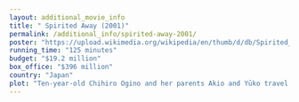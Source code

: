 ```yaml
---
layout: additional_movie_info
title: " Spirited Away (2001)"
permalink: /additional_info/spirited-away-2001/
poster: "https://upload.wikimedia.org/wikipedia/en/thumb/d/db/Spirited_Away_Japanese_poster.png/220px-Spirited_Away_Japanese_poster.png"
running_time: "125 minutes"
budget: "$19.2 million"
box_office: "$396 million"
country: "Japan"
plot: "Ten-year-old Chihiro Ogino and her parents Akio and Yūko travel to their new home. Akio, taking a shortcut, stops in front of a tunnel leading to what appears to be an abandoned amusement park, which Yūko insists on exploring over Chihiro's protestations. Upon finding a seemingly empty restaurant still stocked with food, Chihiro's parents immediately begin to eat. While exploring further, Chihiro finds an enormous bathhouse and meets a boy named Haku, who warns her to return across the riverbed before sunset. However, Chihiro discovers her parents have been transformed into pigs and she cannot cross the now-flooded river.\n\nHaku finds Chihiro and instructs her to ask for a job from the bathhouse's boiler-man, Kamaji, a yōkai commanding the susuwatari. Kamaji instead asks a worker named Lin to bring Chihiro to Yubaba, the witch who runs the bathhouse and cursed her parents, as well as Haku's master. Yubaba tries to frighten Chihiro away, but eventually gives her a work contract. As Chihiro signs the contract with her name (千尋), Yubaba takes away the second kanji in her name, renaming her Sen (千). She soon forgets her real name, and Haku later explains that Yubaba controls people by taking their names; if she completely forgets hers like he once did, she will never be able to leave the spirit world.\n\nThe other workers, except for Kamaji and Lin, frequently mock Sen. While working, she invites a silent creature named No-Face inside, believing him to be a customer. The spirit of a polluted river arrives as Sen's first customer. After she cleans him, he gives her a magic emetic dumpling as a token of gratitude. Meanwhile, No-Face demands food from the bathhouse workers, granting gold copied from the river spirit in exchange. However, when Sen declines the gold and leaves, he angrily swallows some workers.\n\nSen sees paper shikigami attacking a dragon and recognizes the dragon as Haku metamorphosed. When the seriously injured Haku crashes into Yubaba's penthouse, Sen follows him upstairs. A shikigami that stowed away on her back shapeshifts into Yubaba's twin sister Zeniba, who turns Yubaba's son, Boh, into a mouse and creates a false copy of him. Zeniba tells Sen that Haku has stolen a magic golden seal from her that carries a deadly curse. Haku strikes the shikigami, causing Zeniba to vanish. Once he and Sen fall into the boiler room, she gives him part of the emetic dumpling to vomit up the seal and a slug that Sen disgustedly kills.\n\nSen resolves to return the seal and apologize to Zeniba. She confronts an engorged No-Face and feeds him the rest of the dumpling to regurgitate the workers. No-Face follows Sen out of the bathhouse, and Lin helps them leave. Sen, No-Face, and Boh travel to see Zeniba with train tickets gifted by Kamaji. Meanwhile, Yubaba nearly orders Sen's parents' slaughtering, but Haku reveals Boh is missing and offers to retrieve him if Yubaba releases Sen and her parents. Yubaba complies, but only if Sen can pass a final test.\n\nSen meets with Zeniba, who makes her a magic hairband and reveals that Yubaba used the slug to control Haku. Using his dragon form, Haku flies Sen and Boh back, while No-Face decides to stay with Zeniba. Mid-flight, Sen recalls falling into the Kohaku River years earlier and being washed safely ashore, correctly guessing Haku's real identity as the spirit of the Kohaku River (ニギハヤミ コハクヌシ, Nigihayami Kohakunushi).\n\nWhen they arrive at the bathhouse, Yubaba tests Sen to identify her parents among a group of pigs to leave. After she answers correctly that none of the pigs are her parents, her contract disappears and she is given back her real name. Haku takes her to the now-dry riverbed and vows to meet her again. Chihiro crosses the riverbed to her restored parents. Shortly before leaving for her new home, Chihiro looks back at the tunnel with her hairband from Zeniba still intact."
---
```

